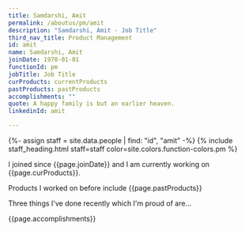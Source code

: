 ```yaml
---
title: Samdarshi, Amit
permalink: /aboutus/pm/amit
description: "Samdarshi, Amit - Job Title"
third_nav_title: Product Management
id: amit
name: Samdarshi, Amit
joinDate: 1970-01-01
functionId: pm
jobTitle: Job Title
curProducts: currentProducts
pastProducts: pastProducts
accomplishments: ""
quote: A happy family is but an earlier heaven.
linkedinId: amit

---
```


{%- assign staff = site.data.people | find: "id", "amit" -%}
{% include staff_heading.html staff=staff color=site.colors.function-colors.pm %}

<p>I joined since {{page.joinDate}} and I am currently working on {{page.curProducts}}.</p>

<p>Products I worked on before include {{page.pastProducts}}</p>

<p>Three things I've done recently which I'm proud of are...</p>
{{page.accomplishments}}

